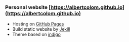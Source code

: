 ### Personal website [https://albertcolom.github.io](https://albertcolom.github.io)

- Hosting on [GitHub Pages](https://pages.github.com)
- Build static website by [Jekill](https://jekyllrb.com)
- Theme based on [indigo](https://github.com/sergiokopplin/indigo)
